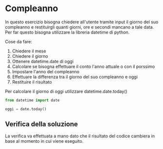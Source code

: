 # Compleanno 
In questo esercizio bisogna chiedere all'utente tramite input il giorno del suo compleanno e restituirgli quanti giorni, ore e secondi mancano a tale data. 
Per far questo bisogna utilizzare la libreria datetime di python. 

Cose da fare: 

1. Chiedere il mese
2. Chiedere il giorno 
3. Ottenere datetime.date di oggi 
4. Calcolare se bisogna effettuare il conto l'anno attuale o con il porssimo
5. Impostare l'anno del compleanno  
6. Effettuare la differenza tra il giorno del suo compleanno e oggi 
7. Restituire il risultato 


Per calcolare il giorno di oggi utilizzare datetime.date.today()

``` python 
from datetime import date

oggi = date.today()
```

## Verifica della soluzione 

La verifica va effettuata a mano dato che il risultato del codice cambiera in base al momento in cui viene eseguito. 